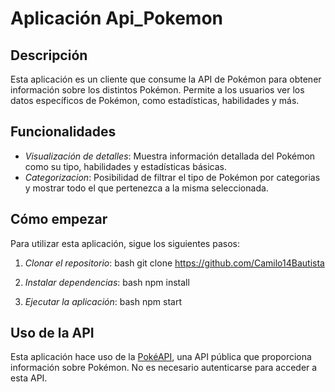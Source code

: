 # Aplicación Api_Pokemon

## Descripción
Esta aplicación es un cliente que consume la API de Pokémon para obtener información sobre los distintos Pokémon. Permite a los usuarios ver los datos específicos de Pokémon, como estadísticas, habilidades y más.

## Funcionalidades
- *Visualización de detalles*: Muestra información detallada del Pokémon como su tipo, habilidades y estadísticas básicas.
- *Categorizacion*: Posibilidad de filtrar el tipo de Pokémon por categorias y mostrar todo el que pertenezca a la misma seleccionada.

## Cómo empezar
Para utilizar esta aplicación, sigue los siguientes pasos:

1. *Clonar el repositorio*:
   bash
   git clone https://github.com/Camilo14Bautista
   
2. *Instalar dependencias*:
   bash
   npm install
   
3. *Ejecutar la aplicación*:
   bash
   npm start
   

## Uso de la API
Esta aplicación hace uso de la [PokéAPI](https://pokeapi.co/), una API pública que proporciona información sobre Pokémon. No es necesario autenticarse para acceder a esta API.
